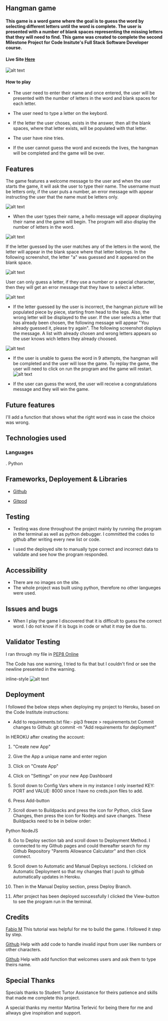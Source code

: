 ## Hangman game 

#### This game is a word game where the goal is to guess the word by selecting different letters until the word is complete. The user is presented with a number of blank spaces representing the missing letters that they will need to find. This game was created to complete the second Milestone Project for Code Insitute's Full Stack Software Developer course.

#### Live Site [Here](https://meys-game.herokuapp.com/)

![alt text](doc/Ska%CC%88rmavbild%202022-07-17%20kl.%2006.31.46.png)
#### How to play

* The user need to enter their name and once entered, the user will be presented with the number of letters in the word and blank spaces for each letter.

* The user need to type a letter on the keybord.
* If the letter the user choses, exists in the answer, then all the blank spaces, where that letter exists, will be populated with that letter.
* The user have nine tries.
* If the user cannot guess the word and exceeds the lives, the hangman will be completed and the game will be over.
## Features
The game features a welcome message to the user and when the user starts the game, it will ask the user to type their name. The username must be letters only, if the user puts a number, an error message with appear instructing the user that the name must be letters only.

![alt text](doc/Ska%CC%88rmavbild%202022-07-17%20kl.%2006.31.46.png)

* When the user types their name, a hello message will appear displaying their name and the game will begin. The program will also display the number of letters in the word.

![alt text](doc/Ska%CC%88rmavbild%202022-07-17%20kl.%2006.34.08.png)

If the letter guessed by the user matches any of the letters in the word, the letter will appear in the blank space where that letter belongs. In the following screenshot, the letter "a" was guessed and it appeared on the blank space.

![alt text](doc/Ska%CC%88rmavbild%202022-07-17%20kl.%2006.37.38.png)

User can only guess a letter, if they use a number or a special character, then they will get an error message that they have to select a letter.

![alt text](doc/Ska%CC%88rmavbild%202022-07-17%20kl.%2006.39.47.png)

* If the letter guessed by the user is incorrect, the hangman picture will be populated piece by piece, starting from head to the legs. Also, the wrong letter will be displayed to the user. If the user selects a letter that has already been chosen, the following message will appear "You already guessed it, please try again". The following screenshot displays the message. A list with already chosen and wrong letters appears so the user knows wich letters they already choosed.

![alt text](doc/Ska%CC%88rmavbild%202022-07-17%20kl.%2006.42.07.png)
* If the user is unable to guess the word in 9 attempts, the hangman will be completed and the user will lose the game. To replay the game, the user will need to click on run the program and the game will restart.
![alt text](doc/Ska%CC%88rmavbild%202022-07-17%20kl.%2006.48.39.png)

* If the user can guess the word, the user will receive a congratulations message and they will win the game.

## Future features

I'll add a function that shows what the right word was in case the choice was wrong.

## Technologies used

### Languages
. Python

## Frameworks, Deployement & Libraries

* [Github](https://github.com/)

* [Gitpod](https://gitpod.io)

## Testing

* Testing was done throughout the project mainly by running the program in the terminal as well as python debugger. I committed the codes to github after writing every new list or code.

* I used the deployed site to manually type correct and incorrect data to validate and see how the program responded.

## Accessibility

* There are no images on the site.
* The whole project was built using python, therefore no other langueges were used.

## Issues and bugs

* When I play the game I discovered that it is difficult to guess the correct word. I do not know if it is bugs in code or what it may be due to.

## Validator Testing
I ran through my file in [PEP8 Online](http://pep8online.com/)

The Code has one warning, I tried to fix that but I couldn't find or see the newline presented in the warning. 

inline-style
![alt text](doc/Ska%CC%88rmavbild%202022-07-17%20kl.%2007.05.04.png)

## Deployment

I followed the below steps when deploying my project to Heroku, based on the Code Institute instructions:

* Add to requirements.txt file:-
pip3 freeze > requirements.txt
Commit changes to Github:
git commit -m "Add requirements for deployment”

In HEROKU after creating the account:

1. "Create new App"

2. Give the App a unique name and enter region

3. Click on "Create App"

4. Click on "Settings" on your new App Dashboard

5. Scroll down to Config Vars where in my instance I only inserted KEY: PORT and VALUE: 8000 since I have no creds.json files to add.

6. Press Add-button

7. Scroll down to Buildpacks and press the icon for Python, click Save Changes, then press the icon for Nodejs and save changes. These Buildpacks need to be in below order:

Python NodeJS

8. Go to Deploy section tab and scroll down to Deployment Method. I connected to my Github pages and could thereafter search for my Github Repository "Parents Allowance Calculator" and then click connect.

9. Scroll down to Automatic and Manual Deploys sections. I clicked on Automatic Deployment so that my changes that I push to github automatically updates in Heroku.

10. Then in the Manual Deploy section, press Deploy Branch.

11. After project has been deployed successfully I clicked the View-button to see the program run in the terminal.

## Credits

[Fabio M](https://www.youtube.com/watch?v=lJ7RhvNvsnc&t=1s) This tutorial was helpful for me to build the game. I followed it step by step. 

[Github](https://github.com/) Help with add code to handle invalid input from user like numbers or other characters.

[Github](https://github.com/) Help with add function that welcomes users and ask them to type theirs name.

## Special Thanks

Specials thanks to Student Turtor Assistance for theirs patience and skills that made me complete this project. 

A special thanks my mentor Martina Terlević for being there for me and allways give inspiration and support.






